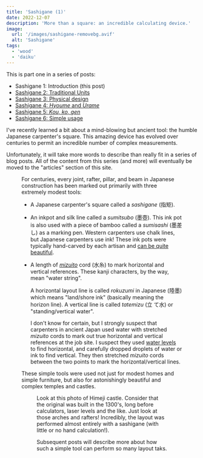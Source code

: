 ```yaml
---
title: 'Sashigane (1)'
date: 2022-12-07
description: 'More than a square: an incredible calculating device.'
image:
  url: '/images/sashigane-removebg.avif'
  alt: 'Sashigane'
tags:
  - 'wood'
  - 'daiku'
---
```


<script>
  import Kanji from "$lib/components/Kanji.svelte";
  import Figure from "$lib/components/Figure.svelte";

  import Sashigane from "./sashigane-removebg.png";
  import HimejiJou from "./redd-f-wPMvPMD9KBI-unsplash.jpeg";
</script>

This is part one in a series of posts:

- Sashigane 1: Introduction (this post)
- [Sashigane 2: Traditional Units](/blog/sashigane-2)
- [Sashigane 3: Physical design](/blog/sashigane-3)
- [Sashigane 4: _Hyoume_ and _Urame_](/blog/sashigane-4)
- [Sashigane 5: _Kou,_ _ko,_ _gen_](/blog/sashigane-5)
- [Sashigane 6: Simple usage](/blog/sashigane-6)

I've recently learned a bit about a mind-blowing but ancient tool: the humble
Japanese carpenter's square. This amazing device has evolved over centuries to
permit an incredible number of complex measurements.

Unfortunately, it will take more words to describe than really fit in a series of
blog posts. All of the content from this series (and more) will eventually be
moved to the "articles" section of this site.

<Figure src={Sashigane} caption="A typical sashigane" />

For centuries, every joint, rafter, pillar, and beam in Japanese construction has been marked
out primarily with three extremely modest tools:

- A Japanese carpenter's square called a _sashigane_ (<Kanji client:load
  furigana="さしがね" romaji="sashigane">指矩</Kanji>).

- An inkpot and silk line called a _sumitsubo_ (<Kanji client:load furigana="すみつぼ"
  romaji="sumitsubo">墨壺</Kanji>). This ink pot is also used with a piece of
  bamboo called a _sumisashi_ (<Kanji client:load furigana="すみさし"
  romaji="sumisashi">墨差し</Kanji>) as a marking pen. Western carpenters use chalk
  lines, but Japanese carpenters use ink! These ink pots were typically
  hand-carved by each artisan and [can be quite
  beautiful](https://www.google.com/search?q=sumitsubo&tbm=isch).

- A length of [_mizuito_](https://suikoushya.com/ja/2020/04/15/mizuito/)
  cord (<Kanji client:load furigana="みずいと" romaji="mizuito">水糸</Kanji>) to mark horizontal and vertical references. These kanji characters,
  by the way, mean "water string".

  A horizontal layout line is called _rokuzumi_ in Japanese
  (<Kanji client:load furigana="ろくずみ" romaji="rokuzumi">陸墨</Kanji>) which means
  "land/shore ink" (basically meaning the horizon line). A vertical line is
  called _tatemizu_ (<Kanji client:load furigana="たてみず" romaji="tatemizu">立
  て水</Kanji>) or "standing/vertical water".

  I don't know for certain, but I strongly suspect that carpenters in ancient
  Japan used water with stretched _mizuito_ cords to mark out true
  horizontal and vertical references at the job site. I suspect they used
  [water levels](https://en.wikipedia.org/wiki/Water_level_(device)) to find
  horizontal, and carefully dropped droplets of water or ink to find vertical. They
  then stretched _mizuito_ cords between the two points to mark the
  horizontal/vertical lines.

These simple tools were used not just for modest homes and simple furniture, but
also for astonishingly beautiful and complex temples and castles.

<Figure src={HimejiJou} caption="Himeji castle" />

Look at this photo of Himeji castle. Consider that the original was built in
the 1300's, long before calculators, laser levels and the like. Just look at
those arches and rafters! Incredibly, the layout was performed almost entirely
with a sashigane (with little or no hand calculation!).

Subsequent posts will describe more about how such a simple tool can perform so
many layout taks.
